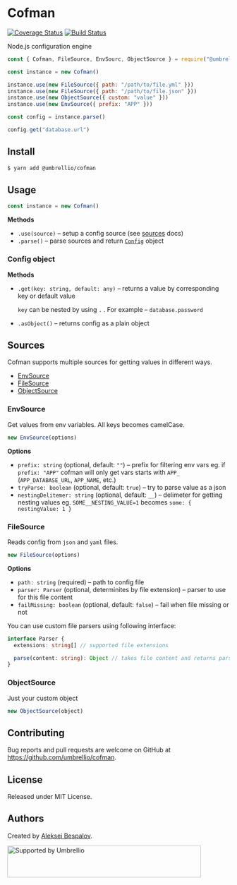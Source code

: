 # Cofman

[![Coverage Status](https://coveralls.io/repos/github/umbrellio/cofman/badge.svg?branch=master)](https://coveralls.io/github/umbrellio/cofman?branch=master)
[![Build Status](https://github.com/umbrellio/cofman/actions/workflows/ci.yml/badge.svg)](https://github.com/umbrellio/cofman)

Node.js configuration engine

```js
const { Cofman, FileSource, EnvSourc, ObjectSource } = require("@umbrellio/cofman")

const instance = new Cofman()

instance.use(new FileSource({ path: "/path/to/file.yml" }))
instance.use(new FileSource({ path: "/path/to/file.json" }))
instance.use(new ObjectSource({ custom: "value" }))
instance.use(new EnvSource({ prefix: "APP" }))

const config = instance.parse()

config.get("database.url")
```

## Install

```sh
$ yarn add @umbrellio/cofman
```

## Usage

```js
const instance = new Cofman()
```

**Methods**

- `.use(source)` – setup a config source (see [sources](#sources) docs)
- `.parse()` – parse sources and return [`Config`](#config-object) object

### Config object

**Methods**

- `.get(key: string, default: any)` – returns a value by corresponding key or default value

  `key` can be nested by using `.` . For example – `database.password`

- `.asObject()` – returns config as a plain object

## Sources

Cofman supports multiple sources for getting values in different ways.

- [EnvSource](#envsource)
- [FileSource](#filesource)
- [ObjectSource](#objectsource)

### EnvSource

Get values from env variables. All keys becomes camelCase.

```js
new EnvSource(options)
```

**Options**

- `prefix: string` (optional, default: `""`) – prefix for filtering env vars
  eg. if `prefix: "APP"` cofman will only get vars starts with `APP_` (`APP_DATABASE_URL`, `APP_NAME`, etc.)
- `tryParse: boolean` (optional, default: `true`) – try to parse value as a json
- `nestingDelitemer: string` (optional, default: `__`) – delimeter for getting nesting values
  eg. `SOME__NESTING_VALUE=1` becomes `some: { nestingValue: 1 }`

### FileSource

Reads config from `json` and `yaml` files.

```js
new FileSource(options)
```

**Options**

- `path: string` (required)  – path to config file
- `parser: Parser` (optional, determinites by file extension) – parser to use for this file content
- `failMissing: boolean` (optional, default: `false`) – fail when file missing or not

You can use custom file parsers using following interface:

```ts
interface Parser {
  extensions: string[] // supported file extensions

  parse(content: string): Object // takes file content and returns parsed object
}
```

### ObjectSource

Just your custom object

```js
new ObjectSource(object)
```

## Contributing

Bug reports and pull requests are welcome on GitHub at https://github.com/umbrellio/cofman.

## License

Released under MIT License.

## Authors

Created by [Aleksei Bespalov](https://github.com/nulldef).

<a href="https://github.com/umbrellio/">
<img style="float: left;" src="https://umbrellio.github.io/Umbrellio/supported_by_umbrellio.svg" alt="Supported by Umbrellio" width="439" height="72">
</a>
